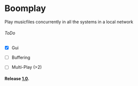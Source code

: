 # Boomplay
Play musicfiles concurrently in all the systems in a local network

###### ToDo

- [x] Gui

- [ ] Buffering

- [ ] Multi-Play (>2)

#### Release [1.0](https://github.com/goks/Boomplay/releases/download/1.0/BoomPlay.exe).
